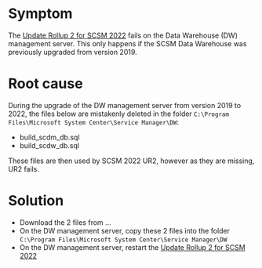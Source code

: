 # Symptom
The [Update Rollup 2 for SCSM 2022](https://support.microsoft.com/en-us/topic/update-rollup-2-for-system-center-2022-service-manager-631042ca-f36d-4716-898c-6a4d4856f353) fails on the Data Warehouse (DW) management server. This only happens if the SCSM Data Warehouse was previously upgraded from version 2019.

# Root cause
During the upgrade of the DW management server from version 2019 to 2022, the files below are mistakenly deleted in the folder `C:\Program Files\Microsoft System Center\Service Manager\DW`:
- build_scdm_db.sql
- build_scdw_db.sql

These files are then used by SCSM 2022 UR2, however as they are missing, UR2 fails.

# Solution
- Download the 2 files from ...
- On the DW management server, copy these 2 files into the folder `C:\Program Files\Microsoft System Center\Service Manager\DW`
- On the DW management server, restart the [Update Rollup 2 for SCSM 2022](https://support.microsoft.com/en-us/topic/update-rollup-2-for-system-center-2022-service-manager-631042ca-f36d-4716-898c-6a4d4856f353)


